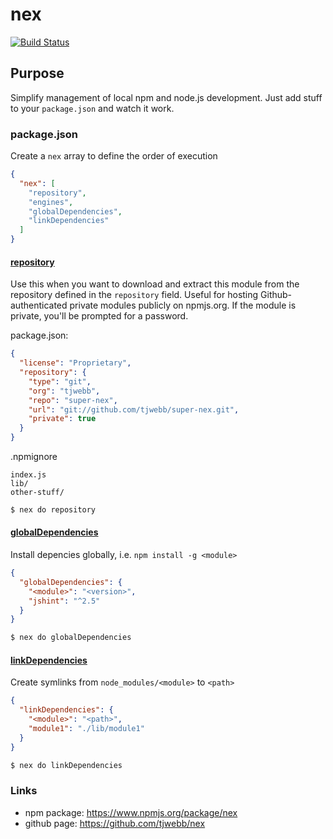 # nex

[![Build Status](https://travis-ci.org/tjwebb/nex.png)](https://travis-ci.org/tjwebb/nex)

## Purpose

Simplify management of local npm and node.js development. Just add stuff to your `package.json` and watch it work.

### package.json
Create a `nex` array to define the order of execution
```json
{
  "nex": [
    "repository",
    "engines",
    "globalDependencies",
    "linkDependencies"
  ]
}
```

#### [repository](https://www.npmjs.org/package/nex-repository)
Use this when you want to download and extract this module from the repository defined in the `repository` field. Useful for hosting Github-authenticated private modules publicly on npmjs.org. If the module is private, you'll be prompted for a password.

package.json:
```json
{
  "license": "Proprietary",
  "repository": {
    "type": "git",
    "org": "tjwebb",
    "repo": "super-nex",
    "url": "git://github.com/tjwebb/super-nex.git",
    "private": true
  }
}

```
.npmignore
```
index.js
lib/
other-stuff/
```
```sh
$ nex do repository
```

#### [globalDependencies](https://www.npmjs.org/package/nex-global-dependencies)
Install depencies globally, i.e. `npm install -g <module>`
```json
{
  "globalDependencies": {
    "<module>": "<version>",
    "jshint": "^2.5"
  }
}
```

```sh
$ nex do globalDependencies
```
  
#### [linkDependencies](https://www.npmjs.org/package/nex-link-dependencies)
Create symlinks from `node_modules/<module>` to `<path>`
```json
{
  "linkDependencies": {
    "<module>": "<path>",
    "module1": "./lib/module1"
  }
}
```
```sh
$ nex do linkDependencies
```

### Links
- npm package: <https://www.npmjs.org/package/nex>
- github page: <https://github.com/tjwebb/nex>
